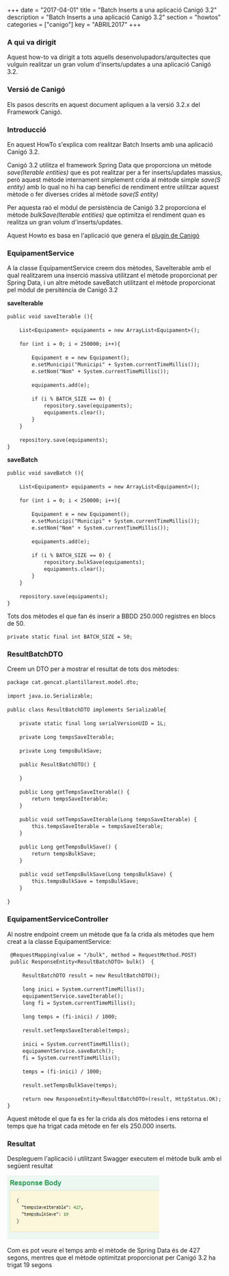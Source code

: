 +++
date        = "2017-04-01"
title       = "Batch Inserts a una aplicació Canigó 3.2"
description = "Batch Inserts a una aplicació Canigó 3.2"
section     = "howtos"
categories  = ["canigo"]
key         = "ABRIL2017"
+++

### A qui va dirigit

Aquest how-to va dirigit a tots aquells desenvolupadors/arquitectes que vulguin realitzar un gran volum d'inserts/updates a una aplicació Canigó 3.2.

### Versió de Canigó

Els pasos descrits en aquest document apliquen a la versió 3.2.x del Framework Canigó.

### Introducció

En aquest HowTo s'explica com realitzar Batch Inserts amb una aplicació Canigó 3.2. 

Canigó 3.2 utilitza el framework Spring Data que proporciona un mètode *save(Iterable entities)* que es pot realitzar per a fer inserts/updates massius, però aquest mètode internament simplement crida al mètode simple *save(S entity)* amb lo qual no hi ha cap benefici de rendiment entre utilitzar aquest mètode o fer diverses crides al mètode *save(S entity)*

Per aquesta raó el mòdul de persistència de Canigó 3.2 proporciona el mètode *bulkSave(Iterable entities)* que optimitza el rendiment quan es realitza un gran volum d'inserts/updates.

Aquest Howto es basa en l'aplicació que genera el [plugin de Canigó](/canigo-download-related/plugin-canigo)

### EquipamentService

A la classe EquipamentService creem dos mètodes, SaveIterable amb el qual realitzarem una inserció massiva utilitzant el mètode proporcionat per Spring Data, i un altre mètode saveBatch utilitzant el mètode proporcionat pel mòdul de persitència de Canigó 3.2

**saveIterable**

	public void saveIterable (){
		
		List<Equipament> equipaments = new ArrayList<Equipament>();
		
		for (int i = 0; i < 250000; i++){

			Equipament e = new Equipament();
			e.setMunicipi("Municipi" + System.currentTimeMillis());
			e.setNom("Nom" + System.currentTimeMillis());
			
			equipaments.add(e);
			
			if (i % BATCH_SIZE == 0) {
				repository.save(equipaments);
				equipaments.clear();
			}
		}
		
		repository.save(equipaments);
	}
	
**saveBatch**

	public void saveBatch (){
		
		List<Equipament> equipaments = new ArrayList<Equipament>();
		
		for (int i = 0; i < 250000; i++){

			Equipament e = new Equipament();
			e.setMunicipi("Municipi" + System.currentTimeMillis());
			e.setNom("Nom" + System.currentTimeMillis());
			
			equipaments.add(e);
			
			if (i % BATCH_SIZE == 0) {
				repository.bulkSave(equipaments);
				equipaments.clear();
			}
		}
		
		repository.save(equipaments);
	}
	
Tots dos mètodes el que fan és inserir a BBDD 250.000 registres en blocs de 50.

	private static final int BATCH_SIZE = 50;

### ResultBatchDTO

Creem un DTO per a mostrar el resultat de tots dos mètodes:

	package cat.gencat.plantillarest.model.dto;

	import java.io.Serializable;

	public class ResultBatchDTO implements Serializable{

		private static final long serialVersionUID = 1L;

		private Long tempsSaveIterable;
		
		private Long tempsBulkSave;
		
		public ResultBatchDTO() {
			
		}

		public Long getTempsSaveIterable() {
			return tempsSaveIterable;
		}

		public void setTempsSaveIterable(Long tempsSaveIterable) {
			this.tempsSaveIterable = tempsSaveIterable;
		}

		public Long getTempsBulkSave() {
			return tempsBulkSave;
		}

		public void setTempsBulkSave(Long tempsBulkSave) {
			this.tempsBulkSave = tempsBulkSave;
		}
		
	}

### EquipamentServiceController

Al nostre endpoint creem un mètode que fa la crida als mètodes que hem creat a la classe EquipamentService:

	 @RequestMapping(value = "/bulk", method = RequestMethod.POST)
	 public ResponseEntity<ResultBatchDTO> bulk()  {
		 
		 ResultBatchDTO result = new ResultBatchDTO();
		 
		 long inici = System.currentTimeMillis();
		 equipamentService.saveIterable();
		 long fi = System.currentTimeMillis();
		 
		 long temps = (fi-inici) / 1000;
    	
		 result.setTempsSaveIterable(temps);
		 
		 inici = System.currentTimeMillis();
		 equipamentService.saveBatch();
		 fi = System.currentTimeMillis();
		 
		 temps = (fi-inici) / 1000;
		 
		 result.setTempsBulkSave(temps);
		 
		 return new ResponseEntity<ResultBatchDTO>(result, HttpStatus.OK);
    }
	
Aquest mètode el que fa es fer la crida als dos mètodes i ens retorna el temps que ha trigat cada mètode en fer els 250.000 inserts.

### Resultat

Despleguem l'aplicació i utilitzant Swagger executem el mètode bulk amb el següent resultat

![](/related/canigo/howto/imatges/20170401.jpg)

Com es pot veure el temps amb el mètode de Spring Data és de 427 segons, mentres que el mètode optimitzat proporcionat per Canigó 3.2 ha trigat 19 segons